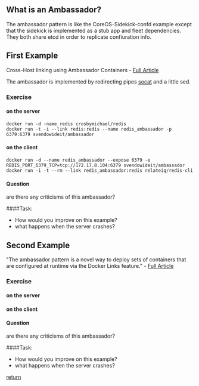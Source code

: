 What is an Ambassador?
----------------------

The ambassador pattern is like the CoreOS-Sidekick-confd example except that the sidekick is implemented as a stub app and fleet dependencies. They both share etcd in order to replicate confiuration info.

First Example
-------------

Cross-Host linking using Ambassador Containers - [Full Article](https://docs.docker.com/articles/ambassador_pattern_linking/)

The ambassador is implemented by redirecting pipes [socat](http://linux.die.net/man/1/socat) and a little sed.

### Exercise

#### on the server
```
docker run -d -name redis crosbymichael/redis
docker run -t -i --link redis:redis --name redis_ambassador -p 6379:6379 svendowideit/ambassador
```

#### on the client
```
docker run -d --name redis_ambassador --expose 6379 -e REDIS_PORT_6379_TCP=tcp://172.17.8.104:6379 svendowideit/ambassador
docker run -i -t --rm --link redis_ambassador:redis relateiq/redis-cli
```

#### Question
are there any criticisms of this ambassador?

####Task:
- How would you improve on this example?
- what happens when the server crashes?


Second Example
--------------

"The ambassador pattern is a novel way to deploy sets of containers that are configured at runtime via the Docker Links feature."  - [Full Article](https://coreos.com/blog/docker-dynamic-ambassador-powered-by-etcd/)

### Exercise

#### on the server
#### on the client

#### Question
are there any criticisms of this ambassador?

####Task:
- How would you improve on this example?
- what happens when the server crashes?


[return](https://github.com/rbucker/cododemo/blob/master/README.md)
